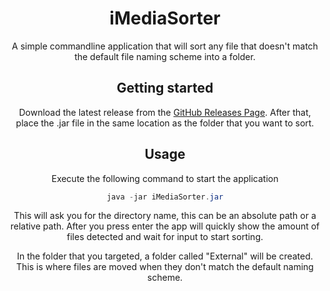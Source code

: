 <div align="center">

# iMediaSorter

A simple commandline application that will sort any file that doesn't match the default file naming scheme into a folder.


## Getting started

Download the latest release from the [GitHub Releases Page](https://github.com/Myuuiii/iMediaSorter/releases). After that, place the .jar file in the same location as the folder that you want to sort.

## Usage

Execute the following command to start the application

```java
java -jar iMediaSorter.jar
```

This will ask you for the directory name, this can be an absolute path or a relative path. After you press enter the app will quickly show the amount of files detected and wait for input to start sorting.

In the folder that you targeted, a folder called "External" will be created. This is where files are moved when they don't match the default naming scheme.

</div>